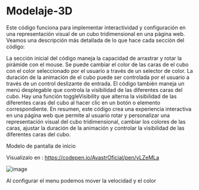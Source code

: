 # Modelaje-3D

Este código funciona para implementar interactividad y configuración en una representación visual de un cubo tridimensional en una página web. Veamos una descripción más detallada de lo que hace cada sección del código:

La sección inicial del código maneja la capacidad de arrastrar y rotar la pirámide con el mouse.
Se puede cambiar el color de las caras de el cubo con el color seleccionado por el usuario a través de un selector de color.
La duración de la animación de el cubo puede ser controlada por el usuario a través de un control deslizante de entrada.
El código también maneja un menú desplegable que controla la visibilidad de las diferentes caras del cubo.
Hay una función toggleVisibility que alterna la visibilidad de las diferentes caras del cubo al hacer clic en un botón o elemento correspondiente.
En resumen, este código crea una experiencia interactiva en una página web que permite al usuario rotar y personalizar una representación visual del cubo tridimensional, cambiar los colores de las caras, ajustar la duración de la animación y controlar la visibilidad de las diferentes caras del cubo.


Modelo de pantalla de inicio 

Visualizalo en : https://codepen.io/AvastrOficial/pen/yLZeMLa 

![image](https://github.com/AvastrOficial/Modelaje-3D/assets/91764815/f9e38958-5593-442d-92ce-b9d15a66d292)

Al configurar el menu podemos mover la velocidad y el color 


